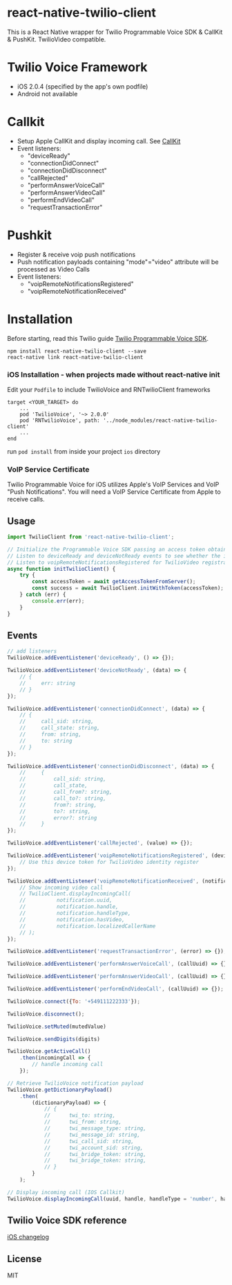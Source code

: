 # react-native-twilio-client
This is a React Native wrapper for Twilio Programmable Voice SDK & CallKit & PushKit.
TwilioVideo compatible.

# Twilio Voice Framework
- iOS 2.0.4 (specified by the app's own podfile)
- Android not available

# Callkit
- Setup Apple CallKit and display incoming call. See [CallKit](https://developer.apple.com/reference/callkit)
- Event listeners:
  - "deviceReady" 
  - "connectionDidConnect"
  - "connectionDidDisconnect"
  - "callRejected"
  - "performAnswerVoiceCall"
  - "performAnswerVideoCall"
  - "performEndVideoCall"
  - "requestTransactionError"

# Pushkit
- Register & receive voip push notifications
- Push notification payloads containing "mode"="video" attribute will be processed as Video Calls
- Event listeners:
    - "voipRemoteNotificationsRegistered"
    - "voipRemoteNotificationReceived"

# Installation

Before starting, read this Twilio guide [Twilio Programmable Voice SDK](https://www.twilio.com/docs/api/voice-sdk).

```
npm install react-native-twilio-client --save
react-native link react-native-twilio-client
```

### iOS Installation - when projects made without react-native init
Edit your `Podfile` to include TwilioVoice and RNTwilioClient frameworks

```
target <YOUR_TARGET> do
    ...
    pod 'TwilioVoice', '~> 2.0.0'
    pod 'RNTwilioVoice', path: '../node_modules/react-native-twilio-client'
    ...
end
```

run `pod install` from inside your project `ios` directory

### VoIP Service Certificate

Twilio Programmable Voice for iOS utilizes Apple's VoIP Services and VoIP "Push Notifications". You will need a VoIP Service Certificate from Apple to receive calls.

## Usage

```javascript
import TwilioClient from 'react-native-twilio-client';

// Initialize the Programmable Voice SDK passing an access token obtained from the server.
// Listen to deviceReady and deviceNotReady events to see whether the initialization succeeded.
// Listen to voipRemoteNotificationsRegistered for TwilioVideo registration
async function initTwilioClient() {
    try {
        const accessToken = await getAccessTokenFromServer();
        const success = await TwilioClient.initWithToken(accessToken);
    } catch (err) {
        console.err(err);
    }
}

```

## Events

```javascript
// add listeners
TwilioVoice.addEventListener('deviceReady', () => {});

TwilioVoice.addEventListener('deviceNotReady', (data) => {
    // {
    //     err: string
    // }
});

TwilioVoice.addEventListener('connectionDidConnect', (data) => {
    // {
    //     call_sid: string,
    //     call_state: string,
    //     from: string,
    //     to: string
    // }
});

TwilioVoice.addEventListener('connectionDidDisconnect', (data) => {
    //     {
    //         call_sid: string,
    //         call_state,
    //         call_from?: string, 
    //         call_to?: string,
    //         from?: string,
    //         to?: string,
    //         error?: string
    //     }
});

TwilioVoice.addEventListener('callRejected', (value) => {});

TwilioVoice.addEventListener('voipRemoteNotificationsRegistered', (deviceToken) => {
    // Use this device token for TwilioVideo identity register
});

TwilioVoice.addEventListener('voipRemoteNotificationReceived', (notification) => {
    // Show incoming video call
    // TwilioClient.displayIncomingCall(
    //          notification.uuid, 
    //          notification.handle, 
    //          notification.handleType, 
    //          notification.hasVideo, 
    //          notification.localizedCallerName
    // );
});

TwilioVoice.addEventListener('requestTransactionError', (error) => {});

TwilioVoice.addEventListener('performAnswerVoiceCall', (callUuid) => {});

TwilioVoice.addEventListener('performAnswerVideoCall', (callUuid) => {});

TwilioVoice.addEventListener('performEndVideoCall', (callUuid) => {});

TwilioVoice.connect({To: '+549111222333'});

TwilioVoice.disconnect();

TwilioVoice.setMuted(mutedValue)

TwilioVoice.sendDigits(digits)

TwilioVoice.getActiveCall()
    .then(incomingCall => {
        // handle incoming call
    });

// Retrieve TwilioVoice notification payload
TwilioVoice.getDictionaryPayload()
    .then(
        (dictionaryPayload) => {
            // {
            //      twi_to: string,
            //      twi_from: string,
            //      twi_message_type: string,
            //      twi_message_id: string,
            //      twi_call_sid: string,
            //      twi_account_sid: string,
            //      twi_bridge_token: string,
            //      twi_bridge_token: string,
            // }
        }
    );

// Display incoming call (IOS Callkit)
TwilioVoice.displayIncomingCall(uuid, handle, handleType = 'number', hasVideo = false, localizedCallername);

```

## Twilio Voice SDK reference

[iOS changelog](https://www.twilio.com/docs/api/voice-sdk/ios/changelog)

## License

MIT
